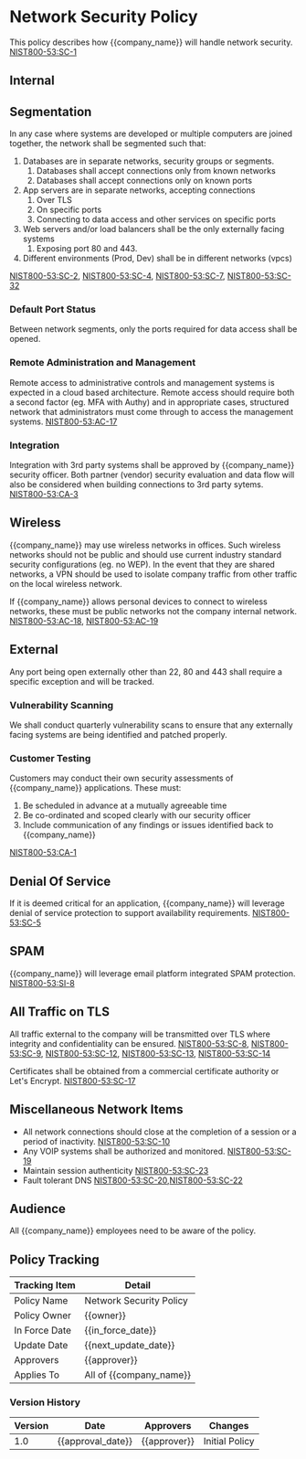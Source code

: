 # Network Security Policy

This policy describes how {{company_name}} will handle network security.
[NIST800-53:SC-1](https://nvd.nist.gov/800-53/Rev4/control/SC-1)

## Internal

## Segmentation

In any case where systems are developed or multiple computers are joined together, the network shall be segmented such that:

1. Databases are in separate networks, security groups or segments.
    1. Databases shall accept connections only from known networks
    1. Databases shall accept connections only on known ports
1. App servers are in separate networks, accepting connections
    1. Over TLS
    1. On specific ports
    1. Connecting to data access and other services on specific ports
1. Web servers and/or load balancers shall be the only externally facing systems
    1. Exposing port 80 and 443.
1. Different environments (Prod, Dev) shall be in different networks (vpcs)

[NIST800-53:SC-2](https://nvd.nist.gov/800-53/Rev4/control/SC-2), [NIST800-53:SC-4](https://nvd.nist.gov/800-53/Rev4/control/SC-4), [NIST800-53:SC-7](https://nvd.nist.gov/800-53/Rev4/control/SC-7), [NIST800-53:SC-32](https://nvd.nist.gov/800-53/Rev4/control/SC-32)


### Default Port Status

Between network segments, only the ports required for data access shall be opened.

### Remote Administration and Management

Remote access to administrative controls and management systems is expected in a cloud based architecture.  Remote access should require both a second factor (eg. MFA with Authy) and in appropriate cases, structured network that administrators must come through to access the management systems.  [NIST800-53:AC-17](https://nvd.nist.gov/800-53/Rev4/control/AC-17)

### Integration

Integration with 3rd party systems shall be approved by {{company_name}} security officer.  Both partner (vendor) security evaluation and data flow will also be considered when building connections to 3rd party sytems.  [NIST800-53:CA-3](https://nvd.nist.gov/800-53/Rev4/control/CA-3)

## Wireless

{{company_name}} may use wireless networks in offices.  Such wireless networks should not be public and should use current industry standard security configurations (eg. no WEP).  In the event that they are shared networks, a VPN should be used to isolate company traffic from other traffic on the local wireless network.  

If {{company_name}} allows personal devices to connect to wireless networks, these must be public networks not the company internal network.
[NIST800-53:AC-18](https://nvd.nist.gov/800-53/Rev4/control/AC-18),
[NIST800-53:AC-19](https://nvd.nist.gov/800-53/Rev4/control/AC-19)

## External

Any port being open externally other than 22, 80 and 443 shall require a specific exception and will be tracked.

### Vulnerability Scanning

We shall conduct quarterly vulnerability scans to ensure that any externally facing systems are being identified and patched properly.

### Customer Testing

Customers may conduct their own security assessments of {{company_name}} applications. These must:

1. Be scheduled in advance at a mutually agreeable time
1. Be co-ordinated and scoped clearly with our security officer
1. Include communication of any findings or issues identified back to {{company_name}}

[NIST800-53:CA-1](https://nvd.nist.gov/800-53/Rev4/control/CA-1)

## Denial Of Service

If it is deemed critical for an application, {{company_name}} will leverage denial of service protection to support availability requirements.
[NIST800-53:SC-5](https://nvd.nist.gov/800-53/Rev4/control/SC-5)

## SPAM

{{company_name}} will leverage email platform integrated SPAM protection.  [NIST800-53:SI-8](https://nvd.nist.gov/800-53/Rev4/control/SI-8)

## All Traffic on TLS

All traffic external to the company will be transmitted over TLS where integrity and confidentiality can be ensured.
[NIST800-53:SC-8](https://nvd.nist.gov/800-53/Rev4/control/SC-8), [NIST800-53:SC-9](https://nvd.nist.gov/800-53/Rev4/control/SC-9), [NIST800-53:SC-12](https://nvd.nist.gov/800-53/Rev4/control/SC-12), [NIST800-53:SC-13](https://nvd.nist.gov/800-53/Rev4/control/SC-13),  [NIST800-53:SC-14](https://nvd.nist.gov/800-53/Rev4/control/SC-14)

Certificates shall be obtained from a commercial certificate authority or Let's Encrypt.
 [NIST800-53:SC-17](https://nvd.nist.gov/800-53/Rev4/control/SC-17)

## Miscellaneous Network Items

* All network connections should close at the completion of a session or a period of inactivity. [NIST800-53:SC-10](https://nvd.nist.gov/800-53/Rev4/control/SC-10)
* Any VOIP systems shall be authorized and monitored.  [NIST800-53:SC-19](https://nvd.nist.gov/800-53/Rev4/control/SC-19)
* Maintain session authenticity  [NIST800-53:SC-23](https://nvd.nist.gov/800-53/Rev4/control/SC-23)
* Fault tolerant DNS  [NIST800-53:SC-20](https://nvd.nist.gov/800-53/Rev4/control/SC-20),[NIST800-53:SC-22](https://nvd.nist.gov/800-53/Rev4/control/SC-22)

## Audience

All {{company_name}} employees need to be aware of the policy.

## Policy Tracking

| Tracking Item   | Detail |
|-----------------|--------|
| Policy Name     | Network Security Policy |
| Policy Owner    | {{owner}}  |
| In Force Date   | {{in_force_date}} |
| Update Date     | {{next_update_date}} |
| Approvers       | {{approver}} |
| Applies To      | All of {{company_name}} |

### Version History

| Version | Date | Approvers | Changes |
|--|--|--|--|
| 1.0 | {{approval_date}} | {{approver}} | Initial Policy |